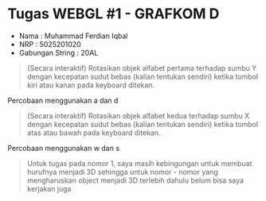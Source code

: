 # Tugas WEBGL #1 - GRAFKOM D

- Nama : Muhammad Ferdian Iqbal
- NRP : 5025201020
- Gabungan String : 20AL

> (Secara interaktif) Rotasikan objek alfabet pertama terhadap sumbu Y dengan kecepatan sudut bebas (kalian tentukan sendiri) ketika tombol kiri atau kanan pada keyboard ditekan.

Percobaan menggunakan a dan d

> (Secara interaktif) Rotasikan objek alfabet kedua terhadap sumbu X dengan kecepatan sudut bebas (kalian tentukan sendiri) ketika tombol atas atau bawah pada keyboard ditekan.

Percobaan menggunakan w dan s

> Untuk tugas pada nomor 1, saya masih kebingungan untuk membuat hurufnya menjadi 3D sehingga untuk nomor - nomor yang mengharuskan object menjadi 3D terlebih dahulu belum bisa saya kerjakan juga
